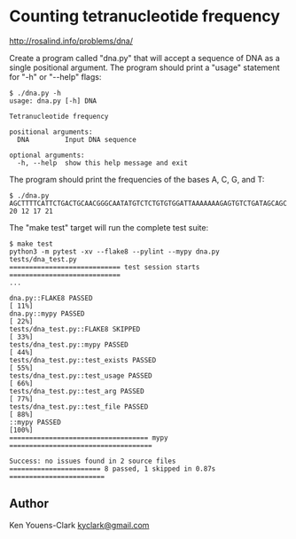 # Counting tetranucleotide frequency

http://rosalind.info/problems/dna/

Create a program called "dna.py" that will accept a sequence of DNA as a single positional argument.
The program should print a "usage" statement for "-h" or "--help" flags:

```
$ ./dna.py -h
usage: dna.py [-h] DNA

Tetranucleotide frequency

positional arguments:
  DNA         Input DNA sequence

optional arguments:
  -h, --help  show this help message and exit
```

The program should print the frequencies of the bases A, C, G, and T:

```
$ ./dna.py AGCTTTTCATTCTGACTGCAACGGGCAATATGTCTCTGTGTGGATTAAAAAAAGAGTGTCTGATAGCAGC
20 12 17 21
```

The "make test" target will run the complete test suite:

```
$ make test
python3 -m pytest -xv --flake8 --pylint --mypy dna.py tests/dna_test.py
============================ test session starts ============================
...

dna.py::FLAKE8 PASSED                                                 [ 11%]
dna.py::mypy PASSED                                                   [ 22%]
tests/dna_test.py::FLAKE8 SKIPPED                                     [ 33%]
tests/dna_test.py::mypy PASSED                                        [ 44%]
tests/dna_test.py::test_exists PASSED                                 [ 55%]
tests/dna_test.py::test_usage PASSED                                  [ 66%]
tests/dna_test.py::test_arg PASSED                                    [ 77%]
tests/dna_test.py::test_file PASSED                                   [ 88%]
::mypy PASSED                                                         [100%]
=================================== mypy ====================================

Success: no issues found in 2 source files
======================= 8 passed, 1 skipped in 0.87s ========================
```

## Author

Ken Youens-Clark <kyclark@gmail.com>
